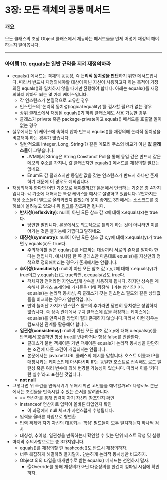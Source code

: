# 3장: 모든 객체의 공통 메서드

### 개요

모든 클래스의 조상 Object 클래스에서 제공하는 메서드들을 언제 어떻게 재정의 해야하는지 알아봅니다.

---

### 아이템 10. equals는 일반 규약을 지켜 재정의하라

- equals() 메서드는 객체의 동등성, 즉 **논리적 동치성을 판단**하기 위한 메서드입니다. 따라서 반드시 재정의해야할 대상이 아닌 자신이 사용하고자 하는 목적이 기정의된 equals()와 일치하지 않을 때에만 진행해야 합니다. 아래는 equals()를 재정의하지 않아도 되는 몇 가지 케이스입니다.
    - 각 인스턴스가 본질적으로 고유한 경우
    - 인스턴스의 ‘논리적 동치성(logical equality)’를 검사할 필요가 없는 경우
    - 상위 클래스에서 재정된 equals()가 하위 클래스에도 사용 가능한 경우
    - 클래스가 private 혹은 package-private이고 equals() 메서드를 호출할 일이 없는 경우
- 실무에서는 위 케이스에 속하지 않아 반드시 equlas()를 재정의해 논리적 동치성을 비교해야 하는 경우가 많습니다.
    - 일반적으로 Integer, Long, String(?) 같은 메모리 주소의 비교가 아닌 **값 클래스들**이 그렇습니다.
        - JVM에서 String은 String Constanct Poll을 통해 동일 값은 반드시 같은 메모리 주소를 가지니, 값 클래스지만 equals() 메서드를 재정의할 필요는 없네요.
        - Enum도 값 클래스지만 동일한 값을 갖는 인스턴스가 반드시 하나만 존재하기 때문에 이 경우도 예외입니다.
- 재정의해야 한다면 어떤 기준으로 해야할까요? 본문에서 언급하는 기준은 총 4가지입니다. 각 기준에 대해서는 특정 케이스를 예시로 설명하고 있습니다. 2판까지는 해당 소스들이 별도로 올라와있지 않았는데 운이 좋게도 3판에서는 소스코드를 깃허브에 올려놓고 있으니 위 [링크](https://github.com/jbloch/effective-java-3e-source-code/tree/master/src/effectivejava/chapter3/item10)를 참조하면 됩니다.
    - **반사성(reflexivity)**: null이 아닌 모든 참조 값 x에 대해 x.equals(x)는 true다.
        - 당연한 말입니다. 본문에서도 의도적으로 틀리게 하는 것이 아니라면 이를 어기는 것은 불가능에 가깝다고 말하네요.
    - **대칭성(symmetry)**: null이 아닌 모든 참조 값 x,y에 대해 x.equals(y)가 true면 y.equals(x)도 true다.
        - 주의해야할 점은 equlas()를 비교하는 대상끼리 서로의 존재를 알아야 한다는 점입니다. 예시처럼 한 쪽 클래스만 마음대로 equals()를 자신만의 정책으로 정의해버리는 경우가 존재해서는 안됩니다.
    - **추이성(transitivity):** null이 아닌 모든 참조 값 x,y,z에 대해 x.equals(y)가 true이고 y.equals(z)도 true라면, x.equals(z)도 true다.
        - 객체지향 언어라면 자연스럽게 상속을 사용하게 됩니다. 하지만 상속은 계속해서 클래스 프레임에 가지들을 더해 확장해나가는 방식입니다. equals()는 논리적 동치성, 즉 클래스가 갖는 인스턴스 필드와 같은 상태값들을 비교하는 경우가 일반적입니다.
        - 만약 늘어난 가지가 인스턴스 필드의 추가라면 당연히 동치성은 성립하지 않습니다. 즉 상속 관계에서 구체 클래스에 값을 확장하는 케이스에는 equals()를 만족시킬 방법이 절대 존재하지 않습니다.따라서 이런 경우는 컴포지션 관계를 활용해야 합니다.
    - **일관성(consistency):** null이 아닌 모든 참조 값 x,y에 대해 x.equals(y)를 반복해서 호출하면 항상 true를 반환하거나 항상 false를 반환한다.
        - 클래스가 불변 객체이든 가변 객체이든 equals가 논리적 동치성을 판단하는 조건에 다른 조건이 개입되서는 안됩니다.
        - 본문에서는 java.net.URL 클래스의 예시를 말합니다. 호스트 이름과 IP를 매칭시키는 케이스인데 아시다시피 IP는 동일한 호스트로 접속해도 로드 밸런싱 혹은 여러 변수에 의해 변경될 가능성이 있습니다. 따라서 이를 ‘커다란 실수’라고 표현한 것입니다.
    - **not null**
- 그렇다면 위 조건을 만족시키기 위해서 어떤 고민들을 해야할까요? 다행히도 본문에서는 조건들을 만족시킬 수 있는 순서를 알려줍니다.
    - == 연산자를 통해 입력이 자기 자신의 참조인지 확인
    - instanceof 연산자로 입력이 올바른 타입인지 확인
        - 이 과정에서 null 체크가 자연스럽게 수행됩니다.
    - 입력을 올바른 타입으로 형변환
    - 입력 객체와 자기 자신의 대응되는 ‘핵심' 필드들이 모두 일치하는지 하나씩 검사
    - 대칭성, 추이성, 일관성을 만족하는지 확인할 수 있는 단위 테스트 작성 및 실행
- 마지막 주의사항으로는 총 3가지입니다.
    - equals()를 재정의할 땐 hashcode()도 반드시 재정의하자.
    - 너무 복잡하게 해결하려 들지말자. 단순하게 논리적 동치성만 비교하자.
    - Object 외의 타입을 매개변수로 받는 equals() 메서드는 선언하지 말자.
        - @Override를 통해 재정의가 아닌 다중정의를 한건지 컴파일 시점에 확인하자.
